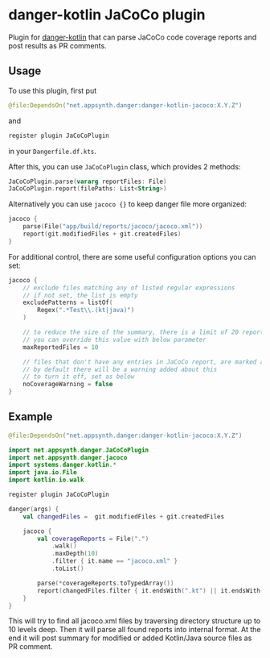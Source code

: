 # danger-kotlin JaCoCo plugin

Plugin for [danger-kotlin](https://github.com/danger/kotlin) that can parse JaCoCo code coverage reports
and post results as PR comments.

## Usage

To use this plugin, first put
```kotlin
@file:DependsOn("net.appsynth.danger:danger-kotlin-jacoco:X.Y.Z")
```
and
```kotlin
register plugin JaCoCoPlugin
```
in your `Dangerfile.df.kts`.

After this, you can use `JaCoCoPlugin` class, which provides 2 methods:
```kotlin
JaCoCoPlugin.parse(vararg reportFiles: File)
JaCoCoPlugin.report(filePaths: List<String>)
```

Alternatively you can use `jacoco {}` to keep danger file more organized:
```kotlin
jacoco {
    parse(File("app/build/reports/jacoco/jacoco.xml"))
    report(git.modifiedFiles + git.createdFiles)
}
```

For additional control, there are some useful configuration options you can set:
```kotlin
jacoco {
    // exclude files matching any of listed regular expressions
    // if not set, the list is empty
    excludePatterns = listOf(
        Regex(".*Test\\.(kt|java)")
    )

    // to reduce the size of the summary, there is a limit of 20 reported files
    // you can override this value with below parameter
    maxReportedFiles = 10

    // files that don't have any entries in JaCoCo report, are marked as not covered
    // by default there will be a warning added about this
    // to turn it off, set as below
    noCoverageWarning = false
}
```

## Example
```kotlin
@file:DependsOn("net.appsynth.danger:danger-kotlin-jacoco:X.Y.Z")

import net.appsynth.danger.JaCoCoPlugin
import net.appsynth.danger.jacoco
import systems.danger.kotlin.*
import java.io.File
import kotlin.io.walk

register plugin JaCoCoPlugin

danger(args) {
    val changedFiles =  git.modifiedFiles + git.createdFiles

    jacoco {
        val coverageReports = File(".")
            .walk()
            .maxDepth(10)
            .filter { it.name == "jacoco.xml" }
            .toList()

        parse(*coverageReports.toTypedArray())
        report(changedFiles.filter { it.endsWith(".kt") || it.endsWith(".java") })
    }
}
```

This will try to find all jacoco.xml files by traversing directory structure up to 10 levels deep.
Then it will parse all found reports into internal format. At the end it will post summary for modified
or added Kotlin/Java source files as PR comment.
